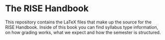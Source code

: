 # The RISE Handbook
This repository contains the LaTeX files that make up the source for the RISE Handbook. Inside of this book you can find syllabus type information, on how grading works, what we expect and how the semester is structured. 

